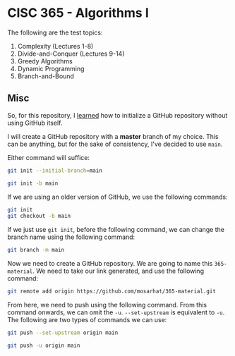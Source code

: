 # CISC 365 - Algorithms I 

The following are the test topics:
1. Complexity (Lectures 1-8)
2. Divide-and-Conquer (Lectures 9-14)
3. Greedy Algorithms 
4. Dynamic Programming
5. Branch-and-Bound

## Misc

So, for this repository, I [learned](https://stackoverflow.com/questions/42871542/how-can-i-create-a-git-repository-with-the-default-branch-name-other-than-maste) how to initialize a GitHub repository without using GitHub itself. 

I will create a GitHub repository with a **master** branch of my choice. This can be anything, but for the sake of consistency, I've decided to use ```main```.

Either command will suffice:

```bash
git init --initial-branch=main
```
```bash
git init -b main
```

If we are using an older version of GitHub, we use the following commands:

```bash
git init
git checkout -b main
```

If we just use ```git init```, before the following command, we can change the branch name using the following command:

```bash
git branch -m main
```

Now we need to create a GitHub repository. We are going to name this ```365-material```. We need to take our link generated, and use the following command:

```bash
git remote add origin https://github.com/mosarhat/365-material.git
```

From here, we need to push using the following command. From this command onwards, we can omit the ```-u```. ```--set-upstream``` is equivalent to ```-u```. The following are two types of commands we can use:

```bash
git push --set-upstream origin main
```

```bash
git push -u origin main
```

